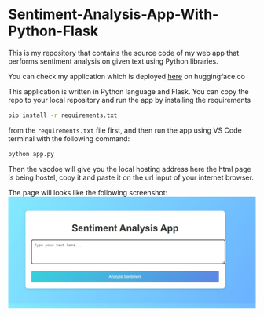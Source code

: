 # Sentiment-Analysis-App-With-Python-Flask

This is my repository that contains the source code of my web app that performs sentiment analysis on given text using Python libraries.

You can check my application which is deployed [here](https://huggingface.co/spaces/SoorajAliPanhwar/Simple-Sentiment-Analysis-App) on huggingface.co

This application is written in Python language and Flask. You can copy the repo to your local repository and run the app by installing the requirements
```bash
pip install -r requirements.txt
```
from the `requirements.txt` file first, and then run the app using VS Code terminal with the following command:

```bash
python app.py
```

Then the vscdoe will give you the local hosting address here the html page is being hostel, copy it and paste it on the url input of your internet browser.

The page will looks like the following screenshot:
![page]( https://github.com/Soorajalipanhwar/Sentiment-Analysis-App-With-Python-Flask/blob/main/page%20view.jpg?raw=true "Optional title")

